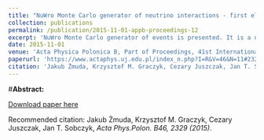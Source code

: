 ```yaml
---
title: "NuWro Monte Carlo generator of neutrino interactions - first electron scattering results"
collection: publications
permalink: /publication/2015-11-01-appb-proceedings-12
excerpt: 'NuWro Monte Carlo generator of events is presented. It is a numerical environment containing all necessary ingredients to simulate interactions of neutrinos with nucleons and nuclei in realistic experimental situation in wide neutrino energy range. It can be used both for data analysis as well as studies of nuclear effects in neutrino interactions. The first results and functionalities of eWro — module of NuWro dedicated to electron–nucleus scattering — are also presented.'
date: 2015-11-01
venue: 'Acta Physica Polonica B, Part of Proceedings, 41st International Conference of Theoretical Physics: Matter to the Deepest : Kroczyce, Poland, September 4-8, 2017'
paperurl: 'https://www.actaphys.uj.edu.pl/index_n.php?I=R&V=46&N=11#2329'
citation: 'Jakub Żmuda, Krzysztof M. Graczyk, Cezary Juszczak, Jan T. Sobczyk, Acta Phys.Polon. B46, 2329 (2015)'
---
```

#__Abstract:__ 

[Download paper here](https://www.actaphys.uj.edu.pl/R/46/11/2329/pdf)

Recommended citation: Jakub Żmuda, Krzysztof M. Graczyk, Cezary Juszczak, Jan T. Sobczyk, <i>Acta Phys.Polon. B46, 2329 (2015)</i>.
